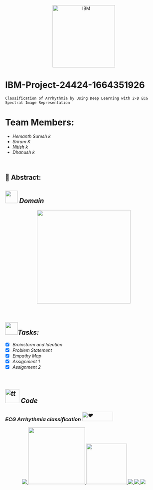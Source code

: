 <div align="center">
<img src="https://camo.githubusercontent.com/b01d35c369b6c7e88ce663231fa9913def465d0804c29f017a3baf0fc7470d5e/68747470733a2f2f75706c6f61642e77696b696d656469612e6f72672f77696b6970656469612f636f6d6d6f6e732f352f35312f49424d5f6c6f676f2e737667" alt="IBM" width="200" heigth="200">
</div>


# IBM-Project-24424-1664351926
    Classification of Arrhythmia by Using Deep Learning with 2-D ECG Spectral Image Representation

<h1><img=https://raw.githubusercontent.com/Tarikul-Islam-Anik/Animated-Fluent-Emojis/master/Emojis/People%20with%20professions/Man%20Technologist%20Light%20Skin%20Tone.png width="40px">Team Members:</h1>
<ul><i>
   <li> Hemanth Suresh k</li>
   <li> Sriram K</<li>
   <li> Nitish k</li>
   <li> Dhanush k</li>
</ul></i>

<br>

<h2> 📃 Abstract:</h2><i>

<h2><img src="https://raw.githubusercontent.com/Tarikul-Islam-Anik/Animated-Fluent-Emojis/master/Emojis/People%20with%20professions/Man%20Technologist%20Light%20Skin%20Tone.png" width="40px"> Domain</h2>

<p float="middle" align= "center">
  <img src="https://camo.githubusercontent.com/cc3bc7373eefc18f07892dad008c049e491c64c0cfed67e61407eec290da749b/68747470733a2f2f6d69726f2e6d656469756d2e636f6d2f6d61782f313430302f302a372d387230782d6e5270754a6d3762772e676966" width=300>
</p>
<br>

<h2><img src="https://raw.githubusercontent.com/Tarikul-Islam-Anik/Animated-Fluent-Emojis/master/Emojis/Hand%20gestures/Mechanical%20Arm.png" width="40px">Tasks:</h2>

- [x] Brainstorm and Ideation <br>
- [x] Problem Statement <br>
- [x] Empathy Map <br>
- [x] Assignment 1 <br>
- [x] Assignment 2  <br>
<br>

<h2><img src="https://media0.giphy.com/media/VdoIFLsMIlwzfKD520/giphy.gif?cid=ecf05e4718qzcm0rnb6rpdizx2f3seigv4pf750olcrfi3do&rid=giphy.gif&ct=s" alt="tt" width="45px">
Code </h2>
<h3 align="left">  ECG Arrhythmia classification  <picture>
  <source srcset="https://media.giphy.com/media/eH9sawQbajAQM/giphy.gif" type="image/webp">
  <img src="https://media.giphy.com/media/eH9sawQbajAQM/giphy.gif" alt="❤" width="99" height="30">
</picture> </h3>
<p align="center">
<a href="https://www.ibm.com/in-en">
<img src="https://img.shields.io/badge/IBM-052FAD.svg?style=for-the-badge&logo=IBM&logoColor=white"> 
</a>
   <a href="https://www.python.org/g">
    <img src="https://forthebadge.com/images/badges/made-with-python.svg" width =182 >
  </a>

  <a href="https://www.ibm.com/cloud">
      <img src="https://img.shields.io/badge/IBM%20Watson-BE95FF.svg?style=for-the-badge&logo=IBM-Watson&logoColor=white" width=130>
  </a>
  <a href="https://opencv.org/">
    <img src="https://img.shields.io/badge/OpenCV-5C3EE8.svg?style=for-the-badge&logo=OpenCV&logoColor=white">
   </a>
 
  <a href="https://pandas.pydata.org/">
    <img src="https://img.shields.io/badge/pandas-150458.svg?style=for-the-badge&logo=pandas&logoColor=white">
    </a>
 
 <a href="https://keras.io/">
    <img src="https://img.shields.io/badge/Keras-D00000.svg?style=for-the-badge&logo=Keras&logoColor=white">
    </a>
</p>
